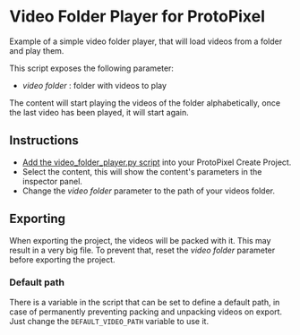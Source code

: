 # Video Folder Player for ProtoPixel

Example of a simple video folder player, that will load videos from a folder and play them.

This script exposes the following parameter:

* _video folder_ : folder with videos to play

The content will start playing the videos of the folder alphabetically, once the last video has been
played, it will start again.

## Instructions

* [Add the video_folder_player.py script](https://protopixel.net/doc/create/operational_guide.html#adding-content) into your ProtoPixel Create Project.
* Select the content, this will show the content's parameters in the inspector panel.
* Change the _video folder_ parameter to the path of your videos folder.

## Exporting

When exporting the project, the videos will be packed with it. This may result in a very big file. To prevent that, reset the _video folder_ parameter before exporting the project.

### Default path

There is a variable in the script that can be set to define a default path, in case of permanently preventing packing and unpacking videos on export. Just change the `DEFAULT_VIDEO_PATH` variable to use it.